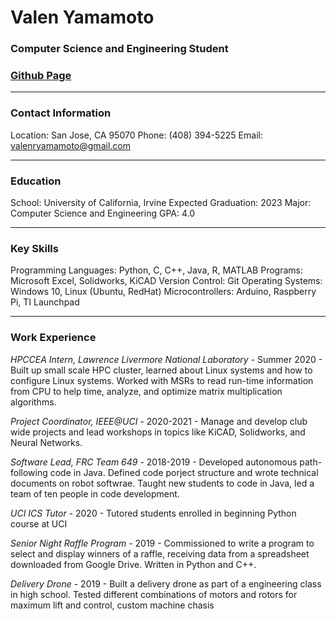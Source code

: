 # Valen Yamamoto
### Computer Science and Engineering Student
### [Github Page](https://github.com/ValenYammaoto)
----
### Contact Information
Location: San Jose, CA 95070
Phone: (408) 394-5225
Email: valenryamamoto@gmail.com

---
### Education
School: University of California, Irvine
Expected Graduation: 2023
Major: Computer Science and Engineering
GPA: 4.0

---
### Key Skills
Programming Languages: Python, C, C++, Java, R, MATLAB
Programs: Microsoft Excel, Solidworks, KiCAD
Version Control: Git
Operating Systems: Windows 10, Linux (Ubuntu, RedHat)
Microcontrollers: Arduino, Raspberry Pi, TI Launchpad

---
### Work Experience
*HPCCEA Intern, Lawrence Livermore National Laboratory* - Summer 2020 - Built up small scale HPC cluster, learned about Linux systems and how to configure Linux systems. Worked with MSRs to read run-time information from CPU to help time, analyze, and optimize matrix multiplication algorithms.

*Project Coordinator, IEEE@UCI* - 2020-2021 - Manage and develop club wide projects and lead workshops in topics like KiCAD, Solidworks, and Neural Networks.

*Software Lead, FRC Team 649* - 2018-2019 - Developed autonomous path-following code in Java. Defined code porject structure and wrote technical documents on robot softwrae. Taught new students to code in Java, led a team of ten people in code development.

*UCI ICS Tutor* - 2020 - Tutored students enrolled in beginning Python course at UCI

*Senior Night Raffle Program* - 2019 - Commissioned to write a program to select and display winners of a raffle, receiving data from a spreadsheet downloaded from Google Drive. Written in Python and C++.

*Delivery Drone* - 2019 - Built a delivery drone as part of a engineering class in high school. Tested different combinations of motors and rotors for maximum lift and control, custom machine chasis